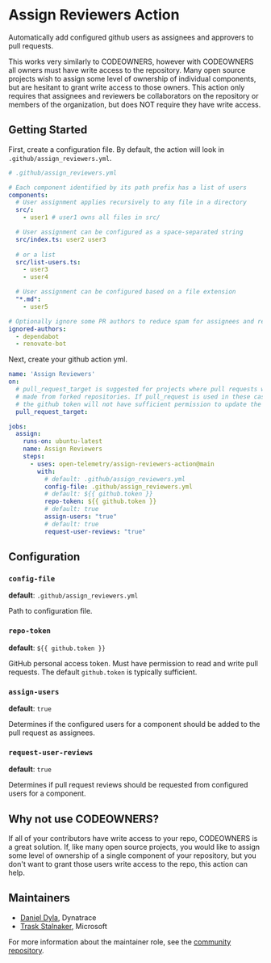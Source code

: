 # Assign Reviewers Action

Automatically add configured github users as assignees and approvers to pull requests.

This works very similarly to CODEOWNERS, however with CODEOWNERS all owners must have write access to the repository.
Many open source projects wish to assign some level of ownership of individual components, but are hesitant to grant write access to those owners.
This action only requires that assignees and reviewers be collaborators on the repository or members of the organization, but does NOT require they have write access.

## Getting Started

First, create a configuration file.
By default, the action will look in `.github/assign_reviewers.yml`.

```yaml
# .github/assign_reviewers.yml

# Each component identified by its path prefix has a list of users
components:
  # User assignment applies recursively to any file in a directory
  src/:
    - user1 # user1 owns all files in src/

  # User assignment can be configured as a space-separated string
  src/index.ts: user2 user3
  
  # or a list
  src/list-users.ts:
    - user3
    - user4

  # User assignment can be configured based on a file extension
  "*.md":
    - user5

# Optionally ignore some PR authors to reduce spam for assignees and reviewers
ignored-authors:
  - dependabot
  - renovate-bot
```

Next, create your github action yml.

```yaml
name: 'Assign Reviewers'
on:
  # pull_request_target is suggested for projects where pull requests will be
  # made from forked repositories. If pull_request is used in these cases,
  # the github token will not have sufficient permission to update the PR.
  pull_request_target:

jobs:
  assign:
    runs-on: ubuntu-latest
    name: Assign Reviewers
    steps:
      - uses: open-telemetry/assign-reviewers-action@main
        with:
          # default: .github/assign_reviewers.yml
          config-file: .github/assign_reviewers.yml
          # default: ${{ github.token }}
          repo-token: ${{ github.token }} 
          # default: true
          assign-users: "true"
          # default: true
          request-user-reviews: "true"
```

## Configuration

### `config-file`

**default**: `.github/assign_reviewers.yml`

Path to configuration file.

### `repo-token`

**default**: `${{ github.token }}`

GitHub personal access token.
Must have permission to read and write pull requests.
The default `github.token` is typically sufficient.

### `assign-users`

**default**: `true`

Determines if the configured users for a component should be added to the pull request as assignees.

### `request-user-reviews`

**default**: `true`

Determines if pull request reviews should be requested from configured users for a component.

## Why not use CODEOWNERS?

If all of your contributors have write access to your repo, CODEOWNERS is a great solution.
If, like many open source projects, you would like to assign some level of ownership of a single component of your repository, but you don't want to grant those users write access to the repo, this action can help.

## Maintainers

- [Daniel Dyla](https://github.com/dyladan), Dynatrace
- [Trask Stalnaker](https://github.com/trask), Microsoft

For more information about the maintainer role, see the [community repository](https://github.com/open-telemetry/community/blob/main/guides/contributor/membership.md#maintainer).
